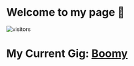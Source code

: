 # Welcome to my page 👋 

![visitors](https://visitor-badge.glitch.me/badge?page_id=louiswalsh)

# My Current Gig: [Boomy](https://boomy.com/)

# 
